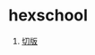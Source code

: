 # hexschool

1. [切版](https://spingtseng.github.io/hexschool/%E6%96%B0%E6%89%8B%E5%88%87%E7%89%88%E4%BB%BB%E5%8B%99/) 
